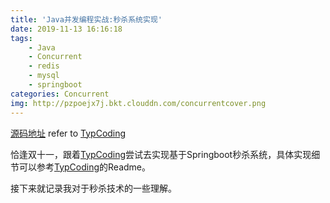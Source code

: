 ```yaml
---
title: 'Java并发编程实战:秒杀系统实现'
date: 2019-11-13 16:16:18
tags:
    - Java
    - Concurrent
    - redis
    - mysql
    - springboot
categories: Concurrent
img: http://pzpoejx7j.bkt.clouddn.com/concurrentcover.png
---
```


[源码地址](https://github.com/njustwh2014/seckill) refer to [TypCoding](https://github.com/TyCoding/springboot-seckill)

恰逢双十一，跟着[TypCoding](https://github.com/TyCoding/springboot-seckill)尝试去实现基于Springboot秒杀系统，具体实现细节可以参考[TypCoding](https://github.com/TyCoding/springboot-seckill)的Readme。

接下来就记录我对于秒杀技术的一些理解。


